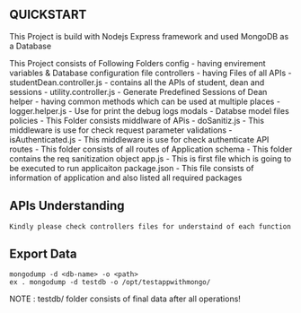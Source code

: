 ## QUICKSTART

This Project is build with Nodejs Express framework and used MongoDB as a Database

This Project consists of Following Folders 
    config - having envirement variables & Database configuration file
    controllers - having  Files of all APIs
        - studentDean.controller.js - contains all the APIs of student, dean and sessions
        - utility.controller.js - Generate Predefined Sessions of Dean
    helper - having common methods which can be used at multiple places
        - logger.helper.js - Use for print the debug logs
    modals - Databse model files
    policies - This Folder consists middlware of APis
        - doSanitiz.js - This middleware is use for check request parameter validations
        - isAuthenticated.js - This middleware is use for check authenticate API 
    routes - This folder consists of all routes of Application
    schema - This folder contains the req sanitization object
    app.js - This is first file which is going to be executed to run applicaiton 
    package.json - This file consists of information of application and also listed all required packages

## APIs Understanding
    Kindly please check controllers files for understaind of each function

## Export Data
    mongodump -d <db-name> -o <path>
    ex . mongodump -d testdb -o /opt/testappwithmongo/

NOTE : testdb/ folder consists of final data after all operations!    
